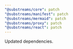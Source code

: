 ```yaml
---
"@substreams/core": patch
"@substreams/manifest": patch
"@substreams/mermaid": patch
"@substreams/proxy": patch
"@substreams/react": patch
---
```


Updated dependencies.
